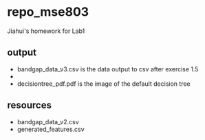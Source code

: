# repo_mse803
Jiahui's homework for Lab1

## output

- bandgap_data_v3.csv is the data output to csv after exercise 1.5
- 
- decisiontree_pdf.pdf is the image of the default decision tree

## resources

- bandgap_data_v2.csv
- generated_features.csv





